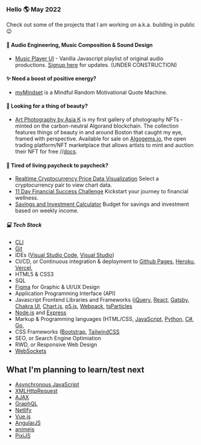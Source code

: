 ### Hello 🌎 May 2022 ###
Check out some of the projects that I am working on a.k.a. building in public 😉 

#### 🎼 Audio Engineering, Music Composition & Sound Design
- [Music Player UI](https://asiakay.github.io/music/) - Vanilla Javascript playlist of original audio productions. [Signup here](https://signup-app.vercel.app/) for updates. (UNDER CONSTRUCTION)

#### ✨ Need a boost of positive energy?  ####
 - [myMindset](https://asiakay.github.io/quoteGenerator/) is a Mindful Random Motivational Quote Machine.

#### 🌺 Looking for a thing of beauty?  ####
 - [Art Photography by Asia K](https://asiakay.github.io/artphotography/) is my first gallery of photography NFTs - minted on the carbon-neutral Algorand blockchain. The collection features things of beauty in and around Boston that caught my eye, framed with perspective. Available for sale on [Algogems.io](https://www.algogems.io/), the open trading platform/NFT marketplace that allows artists to mint and auction their NFT for free //[docs](https://algogemsnft.github.io/#/).
  

#### 💸 Tired of living paycheck to paycheck?  ####  
  - [Realtime Cryptocurrency Price Data Visualization](https://crypto-dashboard-deploy.herokuapp.com/) Select a cryptocurrency pair to view chart data.
  - [11 Day Financial Success Challenge](https://asiakay.github.io/https-PopularPreciousScriptinglanguages/) Kickstart your journey to financial wellness.
  - [Savings and Investment Calculator](https://asiakay.github.io/WhirlwindConfusedInterchangeability/) Budget for savings and investment based on weekly income. 



##### 💻 Tech Stack ##### 
- [CLI](https://developer.mozilla.org/en-US/docs/Learn/Tools_and_testing/Understanding_client-side_tools/Command_line) 
- [Git](https://git-scm.com/) 
- IDEs ([Visual Studio Code](https://code.visualstudio.com/), [Visual Studio](https://visualstudio.microsoft.com/))
- CI/CD, or Continuous integration & deployment to [Github Pages](https://pages.github.com/), [Heroku](https://www.heroku.com/), [Vercel](https://vercel.com/),  
- HTML5 & CSS3
- SQL
- [Figma](https://www.figma.com/) for Graphic & UI/UX Design
- Application Programming Interface (API)
- Javascript Frontend Libraries and Frameworks ([jQuery](https://learn.jquery.com/about-jquery/), [React](https://reactjs.org/), [Gatsby](https://www.gatsbyjs.com/), [Chakra UI](https://chakra-ui.com/), [Chart.js](https://www.chartjs.org/), [p5.js](https://p5js.org/), [Webpack](https://webpack.js.org/), [tsParticles](https://particles.js.org/) 
- [Node.js](https://nodejs.org/en/) and [Express](https://expressjs.com/)
- Markup & Programming languages (HTML/CSS, [JavaScript](https://developer.mozilla.org/en-US/docs/Learn/Getting_started_with_the_web/JavaScript_basics), [Python](https://www.python.org/), [C#](https://docs.microsoft.com/en-us/dotnet/csharp/), [Go](https://go.dev/), 
- CSS Frameworks ([Bootstrap](https://getbootstrap.com/), [TailwindCSS](https://tailwindcss.com/)
- SEO, or Search Engine Optimiation
- RWD, or Responsive Web Design 
- [WebSockets](https://developer.mozilla.org/en-US/docs/Web/API/WebSockets_API)

## What I'm planning to learn/test next ## 
- [Asynchronous JavaScript](https://developer.mozilla.org/en-US/docs/Learn/JavaScript/Asynchronous/Introducing) 
- [XMLHttpRequest](https://www.w3schools.com/xml/xml_http.asp) 
- [AJAX](https://www.w3schools.com/js/js_ajax_intro.asp)
- [GraphQL](https://www.graphql.com/)
- [Netlify](https://app.netlify.com/) 
- [Vue.js](https://vuejs.org/) 
- [AngularJS](https://angularjs.org/) 
- [animejs](https://animejs.com/) 
- [PixiJS](https://pixijs.io/)
